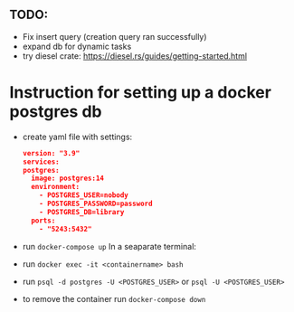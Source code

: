 TODO: 
---

- Fix insert query (creation query ran successfully)
- expand db for dynamic tasks
- try diesel crate: https://diesel.rs/guides/getting-started.html

# Instruction for setting up a docker postgres db

- create yaml file with settings: 


  ```json
  version: "3.9"
  services:
  postgres:
    image: postgres:14
    environment:
      - POSTGRES_USER=nobody
      - POSTGRES_PASSWORD=password
      - POSTGRES_DB=library
    ports:
      - "5243:5432"
  ```

- run `docker-compose up`
In a seaparate terminal: 
- run `docker exec -it <containername> bash`
- run `psql -d postgres -U <POSTGRES_USER>` or `psql -U <POSTGRES_USER>`
- to remove the container run `docker-compose down`

